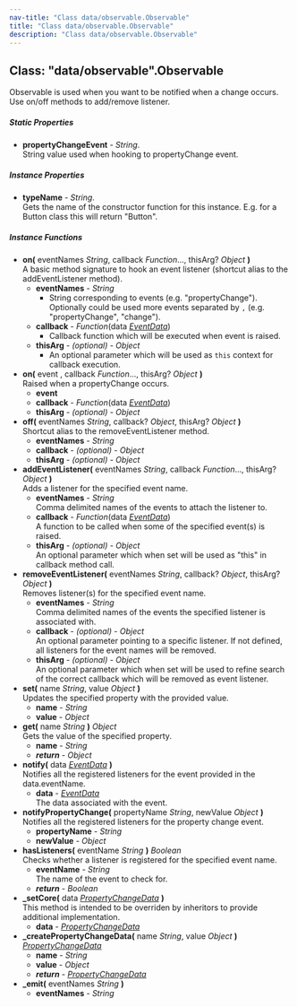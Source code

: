 ```yaml
---
nav-title: "Class data/observable.Observable"
title: "Class data/observable.Observable"
description: "Class data/observable.Observable"
---
```

## Class: "data/observable".Observable  
Observable is used when you want to be notified when a change occurs. Use on/off methods to add/remove listener.

##### Static Properties
 - **propertyChangeEvent** - _String_.    
  String value used when hooking to propertyChange event.

##### Instance Properties
 - **typeName** - _String_.    
  Gets the name of the constructor function for this instance. E.g. for a Button class this will return "Button".

##### Instance Functions
 - **on(** eventNames _String_, callback _Function_..., thisArg? _Object_ **)**  
     A basic method signature to hook an event listener (shortcut alias to the addEventListener method).
   - **eventNames** - _String_  
     - String corresponding to events (e.g. "propertyChange"). Optionally could be used more events separated by `,` (e.g. "propertyChange", "change"). 
   - **callback** - _Function_(data [_EventData_](../../data/observable/EventData.md))  
     - Callback function which will be executed when event is raised.
   - **thisArg** - _(optional)_ - _Object_  
     - An optional parameter which will be used as `this` context for callback execution.
 - **on(** event , callback _Function_..., thisArg? _Object_ **)**  
     Raised when a propertyChange occurs.
   - **event**
   - **callback** - _Function_(data [_EventData_](../../data/observable/EventData.md))
   - **thisArg** - _(optional)_ - _Object_
 - **off(** eventNames _String_, callback? _Object_, thisArg? _Object_ **)**  
     Shortcut alias to the removeEventListener method.
   - **eventNames** - _String_
   - **callback** - _(optional)_ - _Object_
   - **thisArg** - _(optional)_ - _Object_
 - **addEventListener(** eventNames _String_, callback _Function_..., thisArg? _Object_ **)**  
     Adds a listener for the specified event name.
   - **eventNames** - _String_  
     Comma delimited names of the events to attach the listener to.
   - **callback** - _Function_(data [_EventData_](../../data/observable/EventData.md))  
     A function to be called when some of the specified event(s) is raised.
   - **thisArg** - _(optional)_ - _Object_  
     An optional parameter which when set will be used as "this" in callback method call.
 - **removeEventListener(** eventNames _String_, callback? _Object_, thisArg? _Object_ **)**  
     Removes listener(s) for the specified event name.
   - **eventNames** - _String_  
     Comma delimited names of the events the specified listener is associated with.
   - **callback** - _(optional)_ - _Object_  
     An optional parameter pointing to a specific listener. If not defined, all listeners for the event names will be removed.
   - **thisArg** - _(optional)_ - _Object_  
     An optional parameter which when set will be used to refine search of the correct callback which will be removed as event listener.
 - **set(** name _String_, value _Object_ **)**  
     Updates the specified property with the provided value.
   - **name** - _String_
   - **value** - _Object_
 - **get(** name _String_ **)** _Object_  
     Gets the value of the specified property.
   - **name** - _String_
   - _**return**_ - _Object_
 - **notify(** data [_EventData_](../../data/observable/EventData.md) **)**  
     Notifies all the registered listeners for the event provided in the data.eventName.
   - **data** - [_EventData_](../../data/observable/EventData.md)  
     The data associated with the event.
 - **notifyPropertyChange(** propertyName _String_, newValue _Object_ **)**  
     Notifies all the registered listeners for the property change event.
   - **propertyName** - _String_
   - **newValue** - _Object_
 - **hasListeners(** eventName _String_ **)** _Boolean_  
     Checks whether a listener is registered for the specified event name.
   - **eventName** - _String_  
     The name of the event to check for.
   - _**return**_ - _Boolean_
 - **_setCore(** data [_PropertyChangeData_](../../data/observable/PropertyChangeData.md) **)**  
     This method is intended to be overriden by inheritors to provide additional implementation.
   - **data** - [_PropertyChangeData_](../../data/observable/PropertyChangeData.md)
 - **_createPropertyChangeData(** name _String_, value _Object_ **)** [_PropertyChangeData_](../../data/observable/PropertyChangeData.md)
   - **name** - _String_
   - **value** - _Object_
   - _**return**_ - [_PropertyChangeData_](../../data/observable/PropertyChangeData.md)
 - **_emit(** eventNames _String_ **)**
   - **eventNames** - _String_
